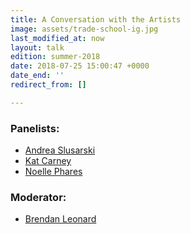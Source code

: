 ```yaml
---
title: A Conversation with the Artists
image: assets/trade-school-ig.jpg
last_modified_at: now
layout: talk
edition: summer-2018
date: 2018-07-25 15:00:47 +0000
date_end: ''
redirect_from: []

---
```

### Panelists:

* [Andrea Slusarski](https://www.instagram.com/drawingfromnature/)
* [Kat Carney](https://www.instagram.com/katcarney/)
* [Noelle Phares](https://www.instagram.com/pharen_art/)

### Moderator:

* [Brendan Leonard](https://semi-rad.com/)
